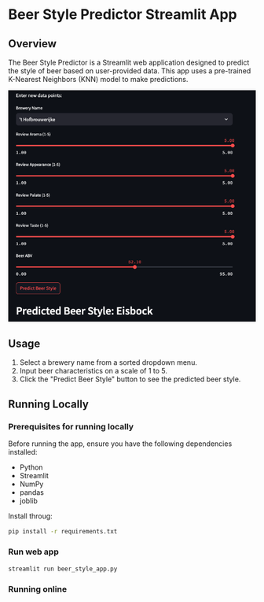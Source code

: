 
# Beer Style Predictor Streamlit App

## Overview

The Beer Style Predictor is a Streamlit web application designed to predict the style of beer based on user-provided data. This app uses a pre-trained K-Nearest Neighbors (KNN) model to make predictions.

![Streamlit App Screenshot](app_screenshot.png)

## Usage 

1. Select a brewery name from a sorted dropdown menu.
2. Input beer characteristics on a scale of 1 to 5.
3. Click the "Predict Beer Style" button to see the predicted beer style.

## Running Locally
### Prerequisites for running locally

Before running the app, ensure you have the following dependencies installed:

- Python
- Streamlit
- NumPy
- pandas
- joblib

Install throug:

```bash
pip install -r requirements.txt
```

### Run web app

```bash
streamlit run beer_style_app.py
```

### Running online
